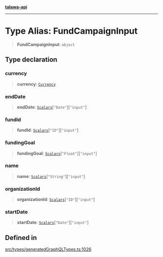 [**talawa-api**](../../../README.md)

***

# Type Alias: FundCampaignInput

> **FundCampaignInput**: `object`

## Type declaration

### currency

> **currency**: [`Currency`](Currency.md)

### endDate

> **endDate**: [`Scalars`](Scalars.md)\[`"Date"`\]\[`"input"`\]

### fundId

> **fundId**: [`Scalars`](Scalars.md)\[`"ID"`\]\[`"input"`\]

### fundingGoal

> **fundingGoal**: [`Scalars`](Scalars.md)\[`"Float"`\]\[`"input"`\]

### name

> **name**: [`Scalars`](Scalars.md)\[`"String"`\]\[`"input"`\]

### organizationId

> **organizationId**: [`Scalars`](Scalars.md)\[`"ID"`\]\[`"input"`\]

### startDate

> **startDate**: [`Scalars`](Scalars.md)\[`"Date"`\]\[`"input"`\]

## Defined in

[src/types/generatedGraphQLTypes.ts:1026](https://github.com/Suyash878/talawa-api/blob/095e6964ce2a06c1c30d1acf81b6162203f1db91/src/types/generatedGraphQLTypes.ts#L1026)
